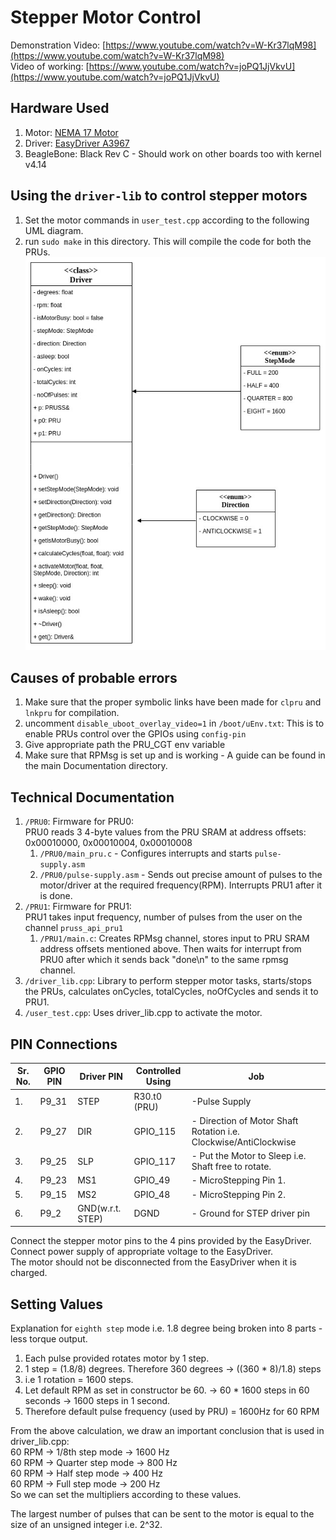 # Stepper Motor Control

Demonstration Video: [https://www.youtube.com/watch?v=W-Kr37lqM98](https://www.youtube.com/watch?v=W-Kr37lqM98)<br>
Video of working: [https://www.youtube.com/watch?v=joPQ1JjVkvU](https://www.youtube.com/watch?v=joPQ1JjVkvU)

## Hardware Used

1. Motor: [NEMA 17 Motor](https://robu.in/product/nema17-40mm-1-2a-unipolar-stepper-motor-w-1m-cable/?gclid=Cj0KCQjwho7rBRDxARIsAJ5nhFo9Br0i1IrNKGTP7X2nluF0KrV4qYUMDESZUp2dD2mBK_PrDClXXdMaAnEUEALw_wcB)
2. Driver: [EasyDriver A3967](https://robu.in/product/a3967-stepper-motor-driver-arduino/?gclid=CjwKCAjwgqbpBRAREiwAF046JYSdPNtmWnLB-B5GdAOZVuz6yiG3S-pwGJytae9ZFsmyN62aE_GSYxoCx_8QAvD_BwE)
3. BeagleBone: Black Rev C - Should work on other boards too with kernel v4.14

## Using the `driver-lib` to control stepper motors
1. Set the motor commands in `user_test.cpp` according to the following UML diagram.
2. run `sudo make` in this directory. This will compile the code for both the PRUs.
![stepper-uml](https://github.com/pratimugale/PRUSS-Bindings/blob/master/Documentation/stepper_driver-uml.jpg)


## Causes of probable errors
1. Make sure that the proper symbolic links have been made for `clpru` and `lnkpru` for compilation.
2. uncomment `disable_uboot_overlay_video=1` in `/boot/uEnv.txt`: This is to enable PRUs control over the GPIOs using `config-pin`
3. Give appropriate path the PRU_CGT env variable 
4. Make sure that RPMsg is set up and is working - A guide can be found in the main Documentation directory.

## Technical Documentation
1. `/PRU0`: Firmware for PRU0:<br>
   PRU0 reads 3 4-byte values from the PRU SRAM at address offsets: 0x00010000, 0x00010004, 0x00010008 <br>
    1. `/PRU0/main_pru.c` - Configures interrupts and starts `pulse-supply.asm`
    2. `/PRU0/pulse-supply.asm` - Sends out precise amount of pulses to the motor/driver at the required frequency(RPM). Interrupts PRU1 after it is done.
2. `/PRU1`: Firmware for PRU1:<br>
   PRU1 takes input frequency, number of pulses from the user on the channel `pruss_api_pru1` <br>
    1. `/PRU1/main.c`: Creates RPMsg channel, stores input to PRU SRAM address offsets mentioned above. Then waits for interrupt from PRU0 after which it sends back "done\n" to the same rpmsg channel. 
3. `/driver_lib.cpp`: Library to perform stepper motor tasks, starts/stops the PRUs, calculates onCycles, totalCycles, noOfCycles and sends it to PRU1.
4. `/user_test.cpp`: Uses driver_lib.cpp to activate the motor.

## PIN Connections

|Sr. No. |GPIO PIN |Driver PIN |Controlled Using |Job |
|--------|---------|-----------|-----------------|----|
|1. |P9_31 |STEP |R30.t0 (PRU) | -Pulse Supply|
|2. |P9_27 |DIR  |GPIO_115 |  - Direction of Motor Shaft Rotation i.e. Clockwise/AntiClockwise|
|3. |P9_25 |SLP  |GPIO_117 | - Put the Motor to Sleep i.e. Shaft free to rotate.|
|4. |P9_23 |MS1  |GPIO_49 |  - MicroStepping Pin 1.|
|5. |P9_15 |MS2  |GPIO_48 |  - MicroStepping Pin 2.|
|6. |P9_2 |GND(w.r.t. STEP)  |DGND |  - Ground for STEP driver pin|

Connect the stepper motor pins to the 4 pins provided by the EasyDriver. <br>
Connect power supply of appropriate voltage to the EasyDriver. <br>
The motor should not be disconnected from the EasyDriver when it is charged.

## Setting Values
Explanation for `eighth step` mode i.e. 1.8 degree being broken into 8 parts - less torque output.
1. Each pulse provided rotates motor by 1 step.
2. 1 step = (1.8/8) degrees. Therefore 360 degrees -> ((360 * 8)/1.8) steps
3. i.e 1 rotation = 1600 steps.
4. Let default RPM as set in constructor be 60. -> 60 * 1600 steps in 60 seconds -> 1600 steps in 1 second.
5. Therefore default pulse frequency (used by PRU) = 1600Hz for 60 RPM

From the above calculation, we draw an important conclusion that is used in driver_lib.cpp:<br>
60 RPM -> 1/8th step mode -> 1600 Hz <br>
60 RPM -> Quarter step mode ->  800 Hz <br>
60 RPM -> Half step mode ->  400 Hz <br>
60 RPM -> Full step mode ->  200 Hz <br>
So we can set the multipliers according to these values.<br>

The largest number of pulses that can be sent to the motor is equal to the size of an unsigned integer i.e. 2^32.
